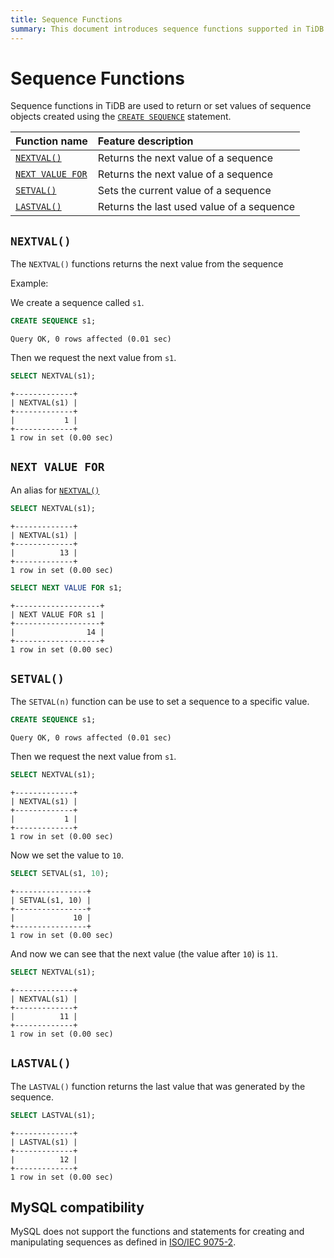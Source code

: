 ```yaml
---
title: Sequence Functions
summary: This document introduces sequence functions supported in TiDB.
---
```


# Sequence Functions

Sequence functions in TiDB are used to return or set values of sequence objects created using the [`CREATE SEQUENCE`](/sql-statements/sql-statement-create-sequence.md) statement.

| Function name | Feature description |
| :-------------- | :------------------------------------- |
| [`NEXTVAL()`](#nextval) | Returns the next value of a sequence |
| [`NEXT VALUE FOR`](#next-value-for) | Returns the next value of a sequence |
| [`SETVAL()`](#setval) | Sets the current value of a sequence |
| [`LASTVAL()`](#lastval) | Returns the last used value of a sequence |

## `NEXTVAL()`

The `NEXTVAL()` functions returns the next value from the sequence

Example:

We create a sequence called `s1`.

```sql
CREATE SEQUENCE s1;
```

```
Query OK, 0 rows affected (0.01 sec)
```

Then we request the next value from `s1`.

```sql
SELECT NEXTVAL(s1);
```

```
+-------------+
| NEXTVAL(s1) |
+-------------+
|           1 |
+-------------+
1 row in set (0.00 sec)
```

## `NEXT VALUE FOR`

An alias for [`NEXTVAL()`](#nextval)

```sql
SELECT NEXTVAL(s1);
```

```
+-------------+
| NEXTVAL(s1) |
+-------------+
|          13 |
+-------------+
1 row in set (0.00 sec)
```

```sql
SELECT NEXT VALUE FOR s1;
```

```
+-------------------+
| NEXT VALUE FOR s1 |
+-------------------+
|                14 |
+-------------------+
1 row in set (0.00 sec)
```

## `SETVAL()`

The `SETVAL(n)` function can be use to set a sequence to a specific value.

```sql
CREATE SEQUENCE s1;
```

```
Query OK, 0 rows affected (0.01 sec)
```

Then we request the next value from `s1`.

```sql
SELECT NEXTVAL(s1);
```

```
+-------------+
| NEXTVAL(s1) |
+-------------+
|           1 |
+-------------+
1 row in set (0.00 sec)
```

Now we set the value to `10`.

```sql
SELECT SETVAL(s1, 10);
```

```
+----------------+
| SETVAL(s1, 10) |
+----------------+
|             10 |
+----------------+
1 row in set (0.00 sec)
```

And now we can see that the next value (the value after `10`) is `11`.

```sql
SELECT NEXTVAL(s1);
```

```
+-------------+
| NEXTVAL(s1) |
+-------------+
|          11 |
+-------------+
1 row in set (0.00 sec)
```

## `LASTVAL()`

The `LASTVAL()` function returns the last value that was generated by the sequence.

```sql
SELECT LASTVAL(s1);
```

```
+-------------+
| LASTVAL(s1) |
+-------------+
|          12 |
+-------------+
1 row in set (0.00 sec)
```

## MySQL compatibility

MySQL does not support the functions and statements for creating and manipulating sequences as defined in [ISO/IEC 9075-2](https://www.iso.org/standard/76584.html).
